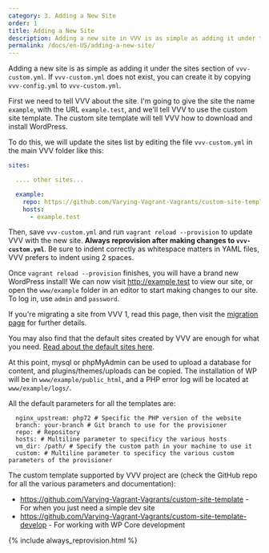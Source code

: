 ```yaml
---
category: 3. Adding a New Site
order: 1
title: Adding a New Site
description: Adding a new site in VVV is as simple as adding it under the sites section of vvv-custom.yml. Create it by copying vvv-config.yml to vvv-custom.yml.
permalink: /docs/en-US/adding-a-new-site/
---
```


Adding a new site is as simple as adding it under the sites section of `vvv-custom.yml`. If `vvv-custom.yml` does not exist, you can create it by copying `vvv-config.yml` to `vvv-custom.yml`.

First we need to tell VVV about the site. I'm going to give the site the name `example`, with the URL `example.test`, and we'll tell VVV to use the custom site template. The custom site template will tell VVV how to download and install WordPress.

To do this, we will update the sites list by editing the file `vvv-custom.yml` in the main VVV folder like this:

```YAML
sites:

  .... other sites...

  example:
    repo: https://github.com/Varying-Vagrant-Vagrants/custom-site-template.git
    hosts:
      - example.test
```

Then, save `vvv-custom.yml` and run `vagrant reload --provision` to update VVV with the new site. **Always reprovision after making changes to `vvv-custom.yml`**. Be sure to indent correctly as whitespace matters in YAML files, VVV prefers to indent using 2 spaces.

Once `vagrant reload --provision` finishes, you will have a brand new WordPress install! We can now visit http://example.test to view our site, or open the `www/example` folder in an editor to start making changes to our site. To log in, use `admin` and `password`.

If you're migrating a site from VVV 1, read this page, then visit the [migration page](migrating-vvv1.md) for further details.

You may also find that the default sites created by VVV are enough for what you need. [Read about the default sites here](../references/default-sites.md).

At this point, mysql or phpMyAdmin can be used to upload a database for content, and plugins/themes/uploads can be copied. The installation of WP will be in `www/example/public_html`, and a PHP error log will be located at `www/example/logs/`.

All the default parameters for all the templates are:
```
  nginx_upstream: php72 # Specific the PHP version of the website
  branch: your-branch # Git branch to use for the provisioner
  repo: # Repository
  hosts: # Multiline parameter to specificy the various hosts
  vm_dir: /path/ # Specify the custom path in your machine to use it
  custom: # Multiline parameter to specificy the various custom parameters of the provisioner
```

The custom template supported by VVV project are (check the GitHub repo for all the various parameters and documentation):

* https://github.com/Varying-Vagrant-Vagrants/custom-site-template - For when you just need a simple dev site 
* https://github.com/Varying-Vagrant-Vagrants/custom-site-template-develop - For working with WP Core development 

{% include always_reprovision.html %}
